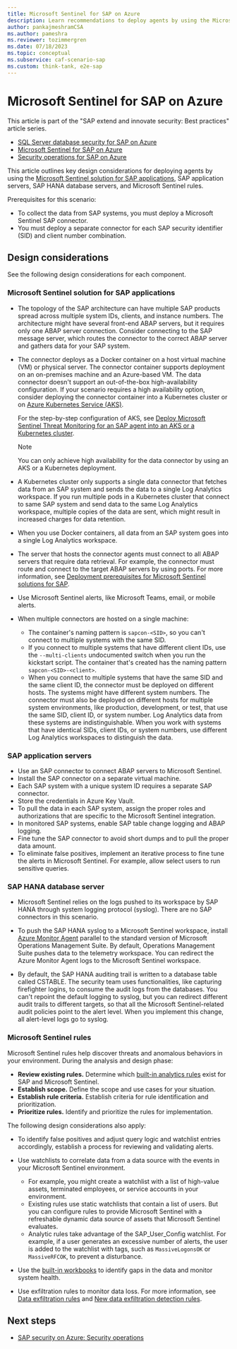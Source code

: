 ```yaml
---
title: Microsoft Sentinel for SAP on Azure
description: Learn recommendations to deploy agents by using the Microsoft Sentinel solution for SAP applications, SAP application servers, and SAP HANA database servers.
author: pankajmeshramCSA
ms.author: pameshra
ms.reviewer: tozimmergren
ms.date: 07/18/2023
ms.topic: conceptual
ms.subservice: caf-scenario-sap
ms.custom: think-tank, e2e-sap
---
```


# Microsoft Sentinel for SAP on Azure

This article is part of the "SAP extend and innovate security: Best practices" article series.

- [SQL Server database security for SAP on Azure](./sap-lza-database-security.md)
- [Microsoft Sentinel for SAP on Azure](./sap-lza-sentinel-for-sap.md)
- [Security operations for SAP on Azure](./sap-lza-security-operations.md)

This article outlines key design considerations for deploying agents by using the [Microsoft Sentinel solution for SAP applications](/azure/sentinel/sap/deployment-overview), SAP application servers, SAP HANA database servers, and Microsoft Sentinel rules.

Prerequisites for this scenario:

- To collect the data from SAP systems, you must deploy a Microsoft Sentinel SAP connector.
- You must deploy a separate connector for each SAP security identifier (SID) and client number combination.

## Design considerations

See the following design considerations for each component.

### Microsoft Sentinel solution for SAP applications

- The topology of the SAP architecture can have multiple SAP products spread across multiple system IDs, clients, and instance numbers. The architecture might have several front-end ABAP servers, but it requires only one ABAP server connection. Consider connecting to the SAP message server, which routes the connector to the correct ABAP server and gathers data for your SAP system.

- The connector deploys as a Docker container on a host virtual machine (VM) or physical server. The connector container supports deployment on an on-premises machine and an Azure-based VM. The data connector doesn't support an out-of-the-box high-availability configuration. If your scenario requires a high availability option, consider deploying the connector container into a Kubernetes cluster or on [Azure Kubernetes Service (AKS)](/azure/aks/intro-kubernetes).

  For the step-by-step configuration of AKS, see [Deploy Microsoft Sentinel Threat Monitoring for an SAP agent into an AKS or a Kubernetes cluster](https://techcommunity.microsoft.com/t5/microsoft-sentinel-blog/deploying-microsoft-sentinel-threat-monitoring-for-sap-agent/ba-p/3528040).

  > [!NOTE]
  >You can only achieve high availability for the data connector by using an AKS or a Kubernetes deployment.

- A Kubernetes cluster only supports a single data connector that fetches data from an SAP system and sends the data to a single Log Analytics workspace. If you run multiple pods in a Kubernetes cluster that connect to same SAP system and send data to the same Log Analytics workspace, multiple copies of the data are sent, which might result in increased charges for data retention.

- When you use Docker containers, all data from an SAP system goes into a single Log Analytics workspace.

- The server that hosts the connector agents must connect to all ABAP servers that require data retrieval. For example, the connector must route and connect to the target ABAP servers by using ports. For more information, see [Deployment prerequisites for Microsoft Sentinel solutions for SAP](/azure/sentinel/sap/prerequisites-for-deploying-sap-continuous-threat-monitoring#system-prerequisites).

- Use Microsoft Sentinel alerts, like Microsoft Teams, email, or mobile alerts.

- When multiple connectors are hosted on a single machine:
  - The container's naming pattern is `sapcon-<SID>`, so you can't connect to multiple systems with the same SID.
  - If you connect to multiple systems that have different client IDs, use the `--multi-clients` undocumented switch when you run the kickstart script. The container that's created has the naming pattern `sapcon-<SID>-<client>`.
  - When you connect to multiple systems that have the same SID and the same client ID, the connector must be deployed on different hosts. The systems might have different system numbers.  The connector must also be deployed on different hosts for multiple system environments, like production, development, or test, that use the same SID, client ID, or system number. Log Analytics data from these systems are indistinguishable. When you work with systems that have identical SIDs, client IDs, or system numbers, use different Log Analytics workspaces to distinguish the data.

### SAP application servers

- Use an SAP connector to connect ABAP servers to Microsoft Sentinel.
- Install the SAP connector on a separate virtual machine.
- Each SAP system with a unique system ID requires a separate SAP connector.
- Store the credentials in Azure Key Vault.
- To pull the data in each SAP system, assign the proper roles and authorizations that are specific to the Microsoft Sentinel integration.
- In monitored SAP systems, enable SAP table change logging and ABAP logging.
- Fine tune the SAP connector to avoid short dumps and to pull the proper data amount.
- To eliminate false positives, implement an iterative process to fine tune the alerts in Microsoft Sentinel. For example, allow select users to run sensitive queries.

### SAP HANA database server

- Microsoft Sentinel relies on the logs pushed to its workspace by SAP HANA through system logging protocol (syslog). There are no SAP connectors in this scenario.

- To push the SAP HANA syslog to a Microsoft Sentinel workspace, install [Azure Monitor Agent](/azure/azure-monitor/agents/agents-overview) parallel to the standard version of Microsoft Operations Management Suite. By default, Operations Management Suite pushes data to the telemetry workspace. You can redirect the Azure Monitor Agent logs to the Microsoft Sentinel workspace.

- By default, the SAP HANA auditing trail is written to a database table called CSTABLE. The security team uses functionalities, like capturing firefighter logins, to consume the audit logs from the databases. You can't repoint the default logging to syslog, but you can redirect different audit trails to different targets, so that all the Microsoft Sentinel-related audit policies point to the alert level. When you implement this change, all alert-level logs go to syslog.

### Microsoft Sentinel rules

Microsoft Sentinel rules help discover threats and anomalous behaviors in your environment. During the analysis and design phase:
  
- **Review existing rules.** Determine which [built-in analytics rules](/azure/sentinel/sap/sap-solution-security-content#built-in-analytics-rules) exist for SAP and Microsoft Sentinel.
- **Establish scope.** Define the scope and use cases for your situation.
- **Establish rule criteria.** Establish criteria for rule identification and prioritization.
- **Prioritize rules.** Identify and prioritize the rules for implementation.

The following design considerations also apply:

- To identify false positives and adjust query logic and watchlist entries accordingly, establish a process for reviewing and validating alerts.

- Use watchlists to correlate data from a data source with the events in your Microsoft Sentinel environment.
  - For example, you might create a watchlist with a list of high-value assets, terminated employees, or service accounts in your environment.
  - Existing rules use static watchlists that contain a list of users. But you can configure rules to provide Microsoft Sentinel with a refreshable dynamic data source of assets that Microsoft Sentinel evaluates.
  - Analytic rules take advantage of the SAP_User_Config watchlist. For example, if a user generates an excessive number of alerts, the user is added to the watchlist with tags, such as `MassiveLogonsOK` or `MassiveRFCOK`, to prevent a disturbance.

- Use the [built-in workbooks](/azure/sentinel/sap/sap-solution-security-content#built-in-workbooks) to identify gaps in the data and monitor system health.

- Use exfiltration rules to monitor data loss. For more information, see [Data exfiltration rules](/azure/sentinel/sap/sap-solution-security-content#data-exfiltration) and [New data exfiltration detection rules](https://techcommunity.microsoft.com/t5/microsoft-sentinel-blog/microsoft-sentinel-solution-for-sap-applications-new-data/ba-p/3716881).

## Next steps

- [SAP security on Azure: Security operations](./sap-lza-security-operations.md)
